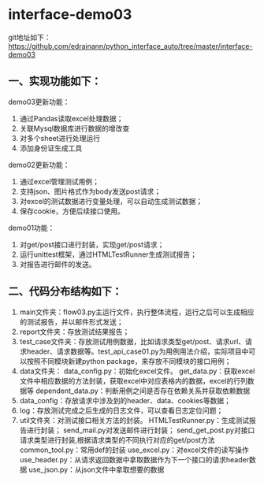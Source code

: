 # interface-demo03

git地址如下：https://github.com/edrainann/python_interface_auto/tree/master/interface-demo03

## [](https://github.com/edrainann/python_interface_auto/tree/master/interface-demo03#%E4%B8%80%E5%AE%9E%E7%8E%B0%E5%8A%9F%E8%83%BD%E5%A6%82%E4%B8%8B)一、实现功能如下：

demo03更新功能：

1.  通过Pandas读取excel处理数据；
2.  关联Mysql数据库进行数据的增改查
3.  对多个sheet进行处理运行
4.  添加身份证生成工具

demo02更新功能：

1.  通过excel管理测试用例；
2.  支持json、图片格式作为body发送post请求；
3.  对excel的测试数据进行变量处理，可以自动生成测试数据；
4.  保存cookie，方便后续接口使用。

demo01功能：

1.  对get/post接口进行封装，实现get/post请求；
2.  运行unittest框架，通过HTMLTestRunner生成测试报告；
3.  对报告进行邮件的发送。

## [](https://github.com/edrainann/python_interface_auto/tree/master/interface-demo03#%E4%BA%8C%E4%BB%A3%E7%A0%81%E5%88%86%E5%B8%83%E7%BB%93%E6%9E%84%E5%A6%82%E4%B8%8B)二、代码分布结构如下：

1.  main文件夹：flow03.py主运行文件，执行整体流程，运行之后可以生成相应的测试报告，并以邮件形式发送；
2.  report文件夹：存放测试结果报告；
3.  test_case文件夹：存放测试用例数据，比如请求类型get/post、请求url、请求header、请求数据等。test_api_case01.py为用例用法介绍，实际项目中可以按照不同模块新建python package，来存放不同模块的接口用例；
4.  data文件夹： 
data_config.py：初始化excel文件。 
get_data.py：获取excel文件中相应数据的方法封装，获取excel中对应表格内的数据，excel的行列数据等 
dependent_data.py：判断用例之间是否存在依赖关系并获取依赖数据
5.  data_config：存放请求中涉及到的header、data、cookies等数据；
6.  log：存放测试完成之后生成的日志文件，可以查看日志定位问题；
7.  util文件夹：对测试接口相关方法的封装。 
HTMLTestRunner.py：生成测试报告进行封装； 
send_mail.py对发送邮件进行封装； 
send_get_post.py对接口请求类型进行封装,根据请求类型的不同执行对应的get/post方法 
common_tool.py：常用def的封装 
use_excel.py：对excel文件的读写操作 
use_header.py：从请求返回数据中拿取数据作为下一个接口的请求header数据 
use_json.py：从json文件中拿取想要的数据
